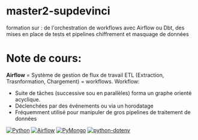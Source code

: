 # master2-supdevinci

formation sur : de l'orchestration de workflows avec Airflow ou Dbt, des mises en place de tests et pipelines chiffrement et masquage de données

# Note de cours:

**Airflow** = Système de gestion de flux de travail ETL (Extraction, Trasnformation, Chargement) = workflows.
Workflow: <br>

- Suite de tâches (successive sou en parallèles) forma un graphe orienté acyclique.
- Déclenchées par des événements ou via un horodatage
- Fréquemment utilisé pour manipuler de gros pipelines de traitement de données

[![Python](https://img.shields.io/badge/Python-v3.12-red)](https://www.python.org/downloads/release/python-3120/)
[![Airflow](https://img.shields.io/pypi/v/apache-airflow.svg)](https://pypi.org/project/apache-airflow/)
[![PyMongo](https://img.shields.io/pypi/v/pymongo.svg)](https://pypi.org/project/pymongo/)
[![python-dotenv](https://img.shields.io/pypi/v/python-dotenv.svg)](https://pypi.org/project/python-dotenv/)